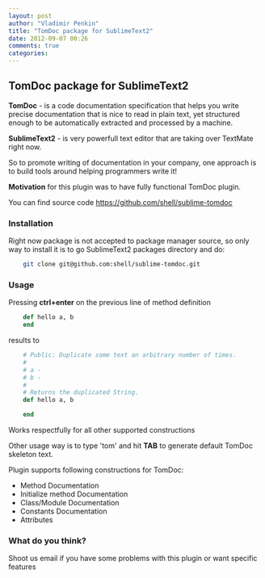 ```yaml
---
layout: post
author: "Vladimir Penkin"
title: "TomDoc package for SublimeText2"
date: 2012-09-07 00:26
comments: true
categories:
---
```


## TomDoc package for SublimeText2

**TomDoc** - is a code documentation specification that helps you write precise documentation that is nice to read in plain text, yet structured enough to be automatically extracted and processed by a machine.

**SublimeText2** - is very powerfull text editor that are taking over TextMate right now.

So to promote writing of documentation in your company, one approach is to build tools around helping programmers write it!

**Motivation** for this plugin was to have fully functional TomDoc plugin.

You can find source code <https://github.com/shell/sublime-tomdoc>

### Installation

Right now package is not accepted to package manager source, so only way to install it is to go SublimeText2 packages directory and do:

```bash
    git clone git@github.com:shell/sublime-tomdoc.git
```

### Usage

Pressing **ctrl+enter** on the previous line of method definition

```ruby
    def hello a, b
    end
```

results to

```ruby
    # Public: Duplicate some text an arbitrary number of times.
    #
    # a -
    # b -
    #
    # Returns the duplicated String.
    def hello a, b

    end
```

Works respectfully for all other supported constructions

Other usage way is to type 'tom' and hit **TAB** to generate default TomDoc skeleton text.

Plugin supports following constructions for TomDoc:

  * Method Documentation
  * Initialize method Documentation
  * Class/Module Documentation
  * Constants Documentation
  * Attributes

### What do you think?

Shoot us email if you have some problems with this plugin or want specific features
